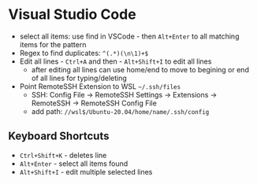 # Visual Studio Code #

- select all items: use find in VSCode - then `Alt+Enter` to all matching items for the pattern
- Regex to find duplicates: `^(.*)(\n\1)+$`
- Edit all lines - `Ctrl+A` and then - `Alt+Shift+I` to edit all lines
    - after editing all lines can use home/end to move to begining or end of all lines for typing/deleting
- Point RemoteSSH Extension to WSL `~/.ssh/files`
    - SSH: Config File -> RemoteSSH Settings -> Extensions -> RemoteSSH -> RemoteSSH Config File
    - add path: `//wsl$/Ubuntu-20.04/home/name/.ssh/config`

## Keyboard Shortcuts ##
- `Ctrl+Shift+K` - deletes line
- `Alt+Enter` - select all items found
- `Alt+Shift+I` - edit multiple selected lines